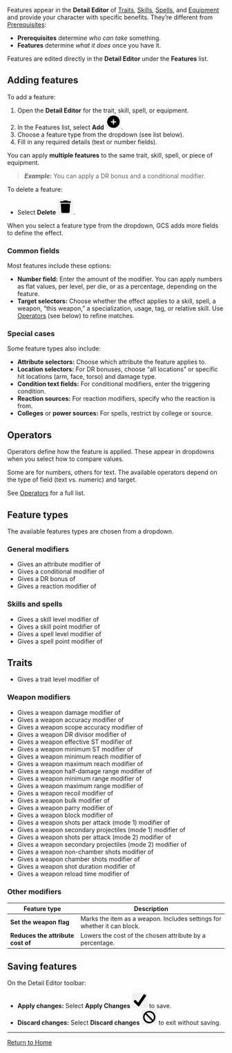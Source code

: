 Features appear in the **Detail Editor** of [Traits](Traits), [Skills](Skills), [Spells](Spells), and [Equipment](Equipment) and provide your character with specific benefits. They’re different from [Prerequisites](Prerequisites):

- **Prerequisites** determine _who can take_ something.
- **Features** determine _what it does_ once you have it.

Features are edited directly in the **Detail Editor** under the **Features** list.

## Adding features

To add a feature:

1. Open the **Detail Editor** for the trait, skill, spell, or equipment.
2. In the Features list, select **Add** ![](./images/icons/icn-add.svg).
3. Choose a feature type from the dropdown (see list below).
4. Fill in any required details (text or number fields).

You can apply **multiple features** to the same trait, skill, spell, or piece of equipment.

> **_Example:_** You can apply a DR bonus and a conditional modifier.

To delete a feature:

- Select **Delete** ![](./images/icons/icn-delete.svg).

When you select a feature type from the dropdown, GCS adds more fields to define the effect.

### Common fields

Most features include these options:

- **Number field:** Enter the amount of the modifier. You can apply numbers as flat values, per level, per die, or as a percentage, depending on the feature.
- **Target selectors:** Choose whether the effect applies to a skill, spell, a weapon, “this weapon,” a specialization, usage, tag, or relative skill. Use [Operators](Operators) (see below) to refine matches.

### Special cases

Some feature types also include:

- **Attribute selectors:** Choose which attribute the feature applies to.
- **Location selectors:** For DR bonuses, choose “all locations” or specific hit locations (arm, face, torso) and damage type.
- **Condition text fields:** For conditional modifiers, enter the triggering condition.
- **Reaction sources:** For reaction modifiers, specify who the reaction is from.
- **Colleges** or **power sources:** For spells, restrict by college or source.

## Operators

Operators define how the feature is applied. These appear in dropdowns when you select how to compare values.

Some are for numbers, others for text. The available operators depend on the type of field (text vs. numeric) and target.

See [Operators](Operators) for a full list.

## Feature types

The available features types are chosen from a dropdown.

### General modifiers

- Gives an attribute modifier of
- Gives a conditional modifier of
- Gives a DR bonus of
- Gives a reaction modifier of

### Skills and spells

- Gives a skill level modifier of
- Gives a skill point modifier of
- Gives a spell level modifier of
- Gives a spell point modifier of

## Traits

- Gives a trait level modifier of

### Weapon modifiers

- Gives a weapon damage modifier of
- Gives a weapon accuracy modifier of
- Gives a weapon scope accuracy modifier of
- Gives a weapon DR divisor modifier of
- Gives a weapon effective ST modifier of
- Gives a weapon minimum ST modifier of
- Gives a weapon minimum reach modifier of
- Gives a weapon maximum reach modifier of
- Gives a weapon half-damage range modifier of
- Gives a weapon minimum range modifier of
- Gives a weapon maximum range modifier of
- Gives a weapon recoil modifier of
- Gives a weapon bulk modifier of
- Gives a weapon parry modifier of
- Gives a weapon block modifier of
- Gives a weapon shots per attack (mode 1) modifier of
- Gives a weapon secondary projectiles (mode 1) modifier of
- Gives a weapon shots per attack (mode 2) modifier of
- Gives a weapon secondary projectiles (mode 2) modifier of
- Gives a weapon non-chamber shots modifier of
- Gives a weapon chamber shots modifier of
- Gives a weapon shot duration modifier of
- Gives a weapon reload time modifier of

### Other modifiers

| Feature type                      | Description                                                             |
| --------------------------------- | ----------------------------------------------------------------------- |
| **Set the weapon flag**           | Marks the item as a weapon. Includes settings for whether it can block. |
| **Reduces the attribute cost of** | Lowers the cost of the chosen attribute by a percentage.                |

## Saving features

On the Detail Editor toolbar:

- **Apply changes:** Select **Apply Changes** ![](images/icons/icn-applyChanges.svg) to save.
- **Discard changes:** Select **Discard changes** ![](./images/icons/icn-discardChanges.svg) to exit without saving.

---

[Return to Home](Home)

